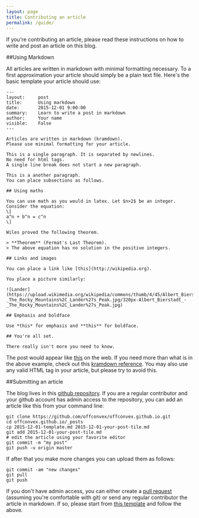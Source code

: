 ```yaml
---
layout: page
title: Contributing an article
permalink: /guide/
---
```


If you're contributing an article, please read these instructions on how to write and post an article on this blog.

##Using Markdown

All articles are written in markdown with minimal formatting necessary. To a first approximation your article should simply be a plain text file. Here's the basic template your article should use:

~~~
---
layout:     post
title:      Using markdown
date:       2015-12-01 9:00:00
summary:    Learn to write a post in markdown
author:     Your name
visible:    False
---

Articles are written in markdown (kramdown). 
Please use minimal formatting for your article.

This is a single paragraph. It is separated by newlines. 
No need for html tags. 
A single line break does not start a new paragraph.

This is a another paragraph. 
You can place subsections as follows.

## Using maths

You can use math as you would in latex. Let $n>2$ be an integer.
Consider the equation:
\[
a^n + b^n = c^n
\]

Wiles proved the following theorem.

> **Theorem** (Fermat's Last Theorem).
> The above equation has no solution in the positive integers.

## Links and images

You can place a link like [this](http://wikipedia.org).

You place a picture similarly:

![Lander](https://upload.wikimedia.org/wikipedia/commons/thumb/4/45/Albert_Bierstadt_-_The_Rocky_Mountains%2C_Lander%27s_Peak.jpg/320px-Albert_Bierstadt_-_The_Rocky_Mountains%2C_Lander%27s_Peak.jpg)

## Emphasis and boldface

Use *this* for emphasis and **this** for boldface.

## You're all set.

There really isn't more you need to know.
~~~

The post would appear like [this](/guide/example/) on the web.
If you need more than what is in the above example, check out this 
[kramdown reference](http://kramdown.gettalong.org/quickref.html). 
You may also use any valid HTML tag in your article, but please try to avoid this.


##Submitting an article

The blog lives in this [github repository](https://github.com/offconvex/offconvex.github.io). If you are a regular contributor and your github account has admin access to the repository, you can add an article like this from your command line:

~~~
git clone https://github.com/offconvex/offconvex.github.io.git
cd offconvex.github.io/_posts
cp 2015-12-01-template.md 2015-12-01-your-post-tile.md
git add 2015-12-01-your-post-tile.md
# edit the article using your favorite editor
git commit -m "my post"
git push -u origin master
~~~

If after that you make more changes you can upload them as follows:

~~~
git commit -am "new changes"
git pull
git push
~~~

If you don't have admin access, you can either create a [pull request](https://help.github.com/articles/creating-a-pull-request/) (assuming you're comfortable with git) or send any regular contributor the article in markdown. If so, please start from [this template](https://raw.githubusercontent.com/offconvex/offconvex.github.io/master/_posts/2015-12-01-template.md) and follow the above.
